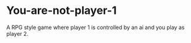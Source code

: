 # You-are-not-player-1
A RPG style game where player 1 is controlled by an ai and you play as player 2.
